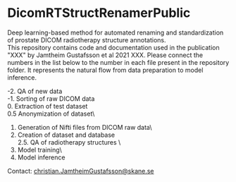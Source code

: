 # DicomRTStructRenamerPublic
Deep learning-based method for automated renaming and standardization of prostate DICOM radiotherapy structure annotations. \
This repository contains code and documentation used in the publication "XXX" by Jamtheim Gustafsson et al 2021 XXX. Please connect the numbers in the list below to the number in each file present in the repository folder. It represents the natural flow from data preparation to model inference. 


-2. QA of new data\
-1. Sorting of raw DICOM data\
0. Extraction of test dataset\
0.5 Anonymization of dataset\
1. Generation of Nifti files from DICOM raw data\
2. Creation of dataset and database\
2.5. QA of radiotherapy structures \
3. Model training\
4. Model inference

Contact: christian.JamtheimGustafsson@skane.se

